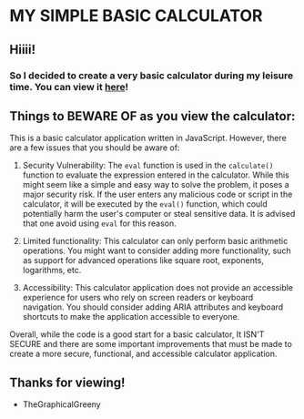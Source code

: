 # MY SIMPLE BASIC CALCULATOR

## Hiiii!
### So I decided to create a very basic calculator during my leisure time. You can view it <a href="https://greenyng.github.io/Simple-calculator/">here</a>!

## Things to BEWARE OF as you view the calculator:

This is a basic calculator application written in JavaScript. However, there are a few issues that you should be aware of:

1. Security Vulnerability: The `eval` function is used in the `calculate()` function to evaluate the expression entered in the calculator. While this might seem like a simple and easy way to solve the problem, it poses a major security risk. If the user enters any malicious code or script in the calculator, it will be executed by the `eval()` function, which could potentially harm the user's computer or steal sensitive data. It is advised that one avoid using `eval` for this reason.

2. Limited functionality: This calculator can only perform basic arithmetic operations. You might want to consider adding more functionality, such as support for advanced operations like square root, exponents, logarithms, etc.

4. Accessibility: This calculator application does not provide an accessible experience for users who rely on screen readers or keyboard navigation. You should consider adding ARIA attributes and keyboard shortcuts to make the application accessible to everyone.

Overall, while the code is a good start for a basic calculator, It ISN'T SECURE and there are some important improvements that must be made to create a more secure, functional, and accessible calculator application.

## Thanks for viewing!
* TheGraphicalGreeny
